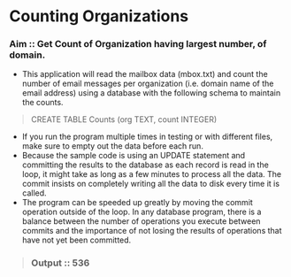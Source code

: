#   Counting Organizations

### Aim :: Get Count of Organization having largest number, of domain.

-   This application will read the mailbox data (mbox.txt) and count the number of email messages per organization (i.e. domain name of the email address) using a database with the following schema to maintain the counts.

>   CREATE TABLE Counts (org TEXT, count INTEGER)

-   If you run the program multiple times in testing or with different files, make sure to empty out the data before each run.
-   Because the sample code is using an UPDATE statement and committing the results to the database as each record is read in the loop, it might take as long as a few minutes to process all the data. The commit insists on completely writing all the data to disk every time it is called.
-   The program can be speeded up greatly by moving the commit operation outside of the loop. In any database program, there is a balance between the number of operations you execute between commits and the importance of not losing the results of operations that have not yet been committed.
>###  Output :: 536